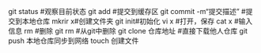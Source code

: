 git status #观察目前状态
git add #提交到缓存区
git commit -m“提交描述”  #提交到本地仓库
mkrir x#创建文件夹
git init#初始化
vi x #打开，保存
cat x #输入信息
rm #删除
git rm #从git中删除
git clone 仓库地址 #直接下载他人仓库
git push  本地仓库同步到网络
touch  创建文件

